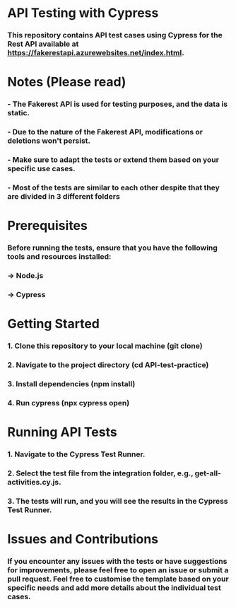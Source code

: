# API Testing with Cypress
### This repository contains API test cases using Cypress for the Rest API available at https://fakerestapi.azurewebsites.net/index.html.

# Notes (Please read)
### - The Fakerest API is used for testing purposes, and the data is static.
### - Due to the nature of the Fakerest API, modifications or deletions won't persist.
### - Make sure to adapt the tests or extend them based on your specific use cases.
### - Most of the tests are similar to each other despite that they are divided in 3 different folders 

# Prerequisites
### Before running the tests, ensure that you have the following tools and resources installed:
### -> Node.js
### -> Cypress


# Getting Started
### 1. Clone this repository to your local machine (git clone)
### 2. Navigate to the project directory (cd API-test-practice)
### 3. Install dependencies (npm install)
### 4. Run cypress (npx cypress open)


# Running API Tests
### 1. Navigate to the Cypress Test Runner.
### 2. Select the test file from the integration folder, e.g., get-all-activities.cy.js.
### 3. The tests will run, and you will see the results in the Cypress Test Runner.


# Issues and Contributions
### If you encounter any issues with the tests or have suggestions for improvements, please feel free to open an issue or submit a pull request. Feel free to customise the template based on your specific needs and add more details about the individual test cases.